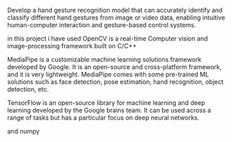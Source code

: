 Develop a hand gesture recognition model that can accurately identify and classify different hand gestures from image or video data, enabling intuitive human-computer interaction and gesture-based control systems.

in this project i have used
OpenCV is a real-time Computer vision and image-processing framework built on C/C++

MediaPipe is a customizable machine learning solutions framework developed by Google. It is an open-source and cross-platform framework, and it is very lightweight. MediaPipe comes with some pre-trained ML solutions such as face detection, pose estimation, hand recognition, object detection, etc.

TensorFlow is an open-source library for machine learning and deep learning developed by the Google brains team. It can be used across a range of tasks but has a particular focus on deep neural networks.

 and    numpy


